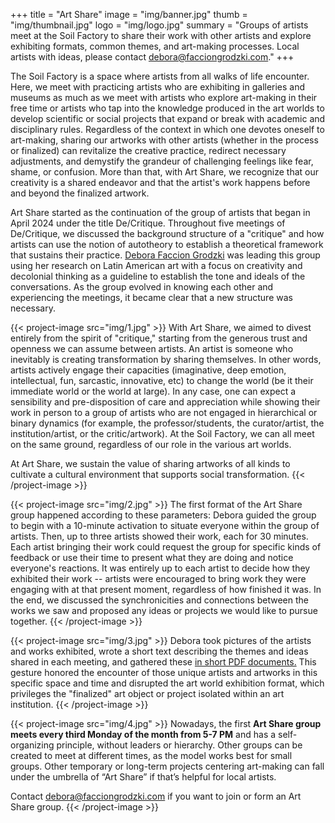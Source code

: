 +++
title = "Art Share"
image = "img/banner.jpg"
thumb = "img/thumbnail.jpg"
logo = "img/logo.jpg"
summary = "Groups of artists meet at the Soil Factory to share their work with other artists and explore exhibiting formats, common themes, and art-making processes. Local artists with ideas, please contact [debora@facciongrodzki.com](mailto:debora@facciongrodzki.com)."
+++

The Soil Factory is a space where artists from all walks of life encounter. Here, we meet with practicing artists who are exhibiting in galleries and museums as much as we meet with artists who explore art-making in their free time or artists who tap into the knowledge produced in the art worlds to develop scientific or social projects that expand or break with academic and disciplinary rules. Regardless of the context in which one devotes oneself to art-making, sharing our artworks with other artists (whether in the process or finalized) can revitalize the creative practice, redirect necessary adjustments, and demystify the grandeur of challenging feelings like fear, shame, or confusion. More than that, with Art Share, we recognize that our creativity is a shared endeavor and that the artist's work happens before and beyond the finalized artwork.

Art Share started as the continuation of the group of artists that began in April 2024 under the title De/Critique. Throughout five meetings of De/Critique, we discussed the background structure of a "critique" and how artists can use the notion of autotheory to establish a theoretical framework that sustains their practice. [Debora Faccion Grodzki](https://drive.google.com/file/d/1hCJuzsXQTRaOVGGE8GYOCOKyfr-gnimD/view) was leading this group using her research on Latin American art with a focus on creativity and decolonial thinking as a guideline to establish the tone and ideals of the conversations. As the group evolved in knowing each other and experiencing the meetings, it became clear that a new structure was necessary.

{{< project-image src="img/1.jpg" >}}
With Art Share, we aimed to divest entirely from the spirit of "critique," starting from the generous trust and openness we can assume between artists. An artist is someone who inevitably is creating transformation by sharing themselves. In other words, artists actively engage their capacities (imaginative, deep emotion, intellectual, fun, sarcastic, innovative, etc) to change the world (be it their immediate world or the world at large). In any case, one can expect a sensibility and pre-disposition of care and appreciation while showing their work in person to a group of artists who are not engaged in hierarchical or binary dynamics (for example, the professor/students, the curator/artist, the institution/artist, or the critic/artwork). At the Soil Factory, we can all meet on the same ground, regardless of our role in the various art worlds.

At Art Share, we sustain the value of sharing artworks of all kinds to cultivate a cultural environment that supports social transformation.
{{< /project-image >}}

{{< project-image src="img/2.jpg" >}}
The first format of the Art Share group happened according to these parameters: Debora guided the group to begin with a 10-minute activation to situate everyone within the group of artists. Then, up to three artists showed their work, each for 30 minutes. Each artist bringing their work could request the group for specific kinds of feedback or use their time to present what they are doing and notice everyone's reactions. It was entirely up to each artist to decide how they exhibited their work \-- artists were encouraged to bring work they were engaging with at that present moment, regardless of how finished it was. In the end, we discussed the synchronicities and connections between the works we saw and proposed any ideas or projects we would like to pursue together.
{{< /project-image >}}

{{< project-image src="img/3.jpg" >}}
Debora took pictures of the artists and works exhibited, wrote a short text describing the themes and ideas shared in each meeting, and gathered these [in short PDF documents.](https://www.facciongrodzki.com/p/art-share-documentation) This gesture honored the encounter of those unique artists and artworks in this specific space and time and disrupted the art world exhibition format, which privileges the "finalized" art object or project isolated within an art institution.
{{< /project-image >}}

{{< project-image src="img/4.jpg" >}}
Nowadays, the first **Art Share group meets every third Monday of the month from 5-7 PM** and has a self-organizing principle, without leaders or hierarchy. Other groups can be created to meet at different times, as the model works best for small groups. Other temporary or long-term projects centering art-making can fall under the umbrella of “Art Share” if that’s helpful for local artists.  

Contact [debora@facciongrodzki.com](mailto:debora@facciongrodzki.com) if you want to join or form an Art Share group.
{{< /project-image >}}
